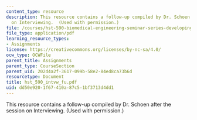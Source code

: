 ```yaml
---
content_type: resource
description: This resource contains a follow-up compiled by Dr. Schoen after the session
  on Interviewing.  (Used with permission.)
file: /courses/hst-590-biomedical-engineering-seminar-series-developing-professional-skills-fall-2006/dd50e9201f67410a87c51bf3713d4dd1_hst_590_intvw_fu.pdf
file_type: application/pdf
learning_resource_types:
- Assignments
license: https://creativecommons.org/licenses/by-nc-sa/4.0/
ocw_type: OCWFile
parent_title: Assignments
parent_type: CourseSection
parent_uid: 202d4a2f-3617-099b-58e2-84ed8ca73b6d
resourcetype: Document
title: hst_590_intvw_fu.pdf
uid: dd50e920-1f67-410a-87c5-1bf3713d4dd1
---
```

This resource contains a follow-up compiled by Dr. Schoen after the session on Interviewing.  (Used with permission.)